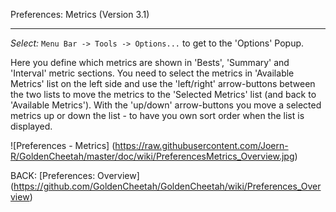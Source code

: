 Preferences: Metrics (Version 3.1)
***

_Select:_ `Menu Bar -> Tools -> Options...` to get to the 'Options' Popup.

Here you define which metrics are shown in 'Bests', 'Summary' and 'Interval' metric sections. You need to select the metrics in 'Available Metrics' list on the left side and use the 'left/right' arrow-buttons between the two lists to move the metrics to the 'Selected Metrics' list (and back to 'Available Metrics'). With the 'up/down' arrow-buttons you move a selected metrics up or down the list - to have you own sort order when the list is displayed.

![Preferences - Metrics] (https://raw.githubusercontent.com/Joern-R/GoldenCheetah/master/doc/wiki/PreferencesMetrics_Overview.jpg)



BACK: [Preferences: Overview] (https://github.com/GoldenCheetah/GoldenCheetah/wiki/Preferences_Overview)
